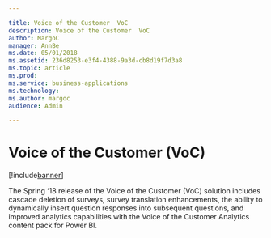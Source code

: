 ```yaml
---

title: Voice of the Customer  VoC 
description: Voice of the Customer  VoC 
author: MargoC
manager: AnnBe
ms.date: 05/01/2018
ms.assetid: 236d8253-e3f4-4388-9a3d-cb8d19f7d3a8
ms.topic: article
ms.prod: 
ms.service: business-applications
ms.technology: 
ms.author: margoc
audience: Admin

---
```

#  Voice of the Customer (VoC)




[!include[banner](../../../includes/banner.md)]

The Spring ‘18 release of the Voice of the Customer (VoC) solution includes
cascade deletion of surveys, survey translation enhancements, the ability to
dynamically insert question responses into subsequent questions, and improved
analytics capabilities with the Voice of the Customer Analytics content pack for
Power BI.
